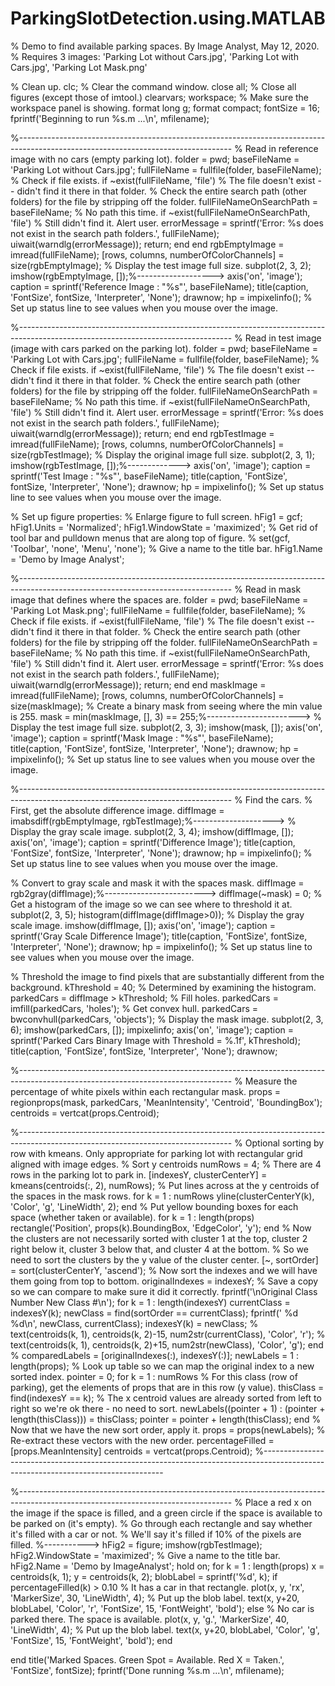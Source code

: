# ParkingSlotDetection.using.MATLAB
% Demo to find available parking spaces.  By Image Analyst, May 12, 2020.
% Requires 3 images: 'Parking Lot without Cars.jpg', 'Parking Lot with Cars.jpg', 'Parking Lot Mask.png'

% Clean up.
clc;    % Clear the command window.
close all;  % Close all figures (except those of imtool.)
clearvars;
workspace;  % Make sure the workspace panel is showing.
format long g;
format compact;
fontSize = 16;
fprintf('Beginning to run %s.m ...\n', mfilename);

%-----------------------------------------------------------------------------------------------------------------------------------
% Read in reference image with no cars (empty parking lot).
folder = pwd;
baseFileName = 'Parking Lot without Cars.jpg';
fullFileName = fullfile(folder, baseFileName);
% Check if file exists.
if ~exist(fullFileName, 'file')
	% The file doesn't exist -- didn't find it there in that folder.
	% Check the entire search path (other folders) for the file by stripping off the folder.
	fullFileNameOnSearchPath = baseFileName; % No path this time.
	if ~exist(fullFileNameOnSearchPath, 'file')
		% Still didn't find it.  Alert user.
		errorMessage = sprintf('Error: %s does not exist in the search path folders.', fullFileName);
		uiwait(warndlg(errorMessage));
		return;
	end
end
rgbEmptyImage = imread(fullFileName);
[rows, columns, numberOfColorChannels] = size(rgbEmptyImage);
% Display the test image full size.
subplot(2, 3, 2);
imshow(rgbEmptyImage, []);%------------------->
axis('on', 'image');
caption = sprintf('Reference Image : "%s"', baseFileName);
title(caption, 'FontSize', fontSize, 'Interpreter', 'None');
drawnow;
hp = impixelinfo(); % Set up status line to see values when you mouse over the image.

%-----------------------------------------------------------------------------------------------------------------------------------
% Read in test image (image with cars parked on the parking lot).
folder = pwd;
baseFileName = 'Parking Lot with Cars.jpg';
fullFileName = fullfile(folder, baseFileName);
% Check if file exists.
if ~exist(fullFileName, 'file')
	% The file doesn't exist -- didn't find it there in that folder.
	% Check the entire search path (other folders) for the file by stripping off the folder.
	fullFileNameOnSearchPath = baseFileName; % No path this time.
	if ~exist(fullFileNameOnSearchPath, 'file')
		% Still didn't find it.  Alert user.
		errorMessage = sprintf('Error: %s does not exist in the search path folders.', fullFileName);
		uiwait(warndlg(errorMessage));
		return;
	end
end
rgbTestImage = imread(fullFileName);
[rows, columns, numberOfColorChannels] = size(rgbTestImage);
% Display the original image full size.
subplot(2, 3, 1);
imshow(rgbTestImage, []);%------------->
axis('on', 'image');
caption = sprintf('Test Image : "%s"', baseFileName);
title(caption, 'FontSize', fontSize, 'Interpreter', 'None');
drawnow;
hp = impixelinfo(); % Set up status line to see values when you mouse over the image.

% Set up figure properties:
% Enlarge figure to full screen.
hFig1 = gcf;
hFig1.Units = 'Normalized';
hFig1.WindowState = 'maximized';
% Get rid of tool bar and pulldown menus that are along top of figure.
% set(gcf, 'Toolbar', 'none', 'Menu', 'none');
% Give a name to the title bar.
hFig1.Name = 'Demo by Image Analyst';

%-----------------------------------------------------------------------------------------------------------------------------------
% Read in mask image that defines where the spaces are.
folder = pwd;
baseFileName = 'Parking Lot Mask.png';
fullFileName = fullfile(folder, baseFileName);
% Check if file exists.
if ~exist(fullFileName, 'file')
	% The file doesn't exist -- didn't find it there in that folder.
	% Check the entire search path (other folders) for the file by stripping off the folder.
	fullFileNameOnSearchPath = baseFileName; % No path this time.
	if ~exist(fullFileNameOnSearchPath, 'file')
		% Still didn't find it.  Alert user.
		errorMessage = sprintf('Error: %s does not exist in the search path folders.', fullFileName);
		uiwait(warndlg(errorMessage));
		return;
	end
end
maskImage = imread(fullFileName);
[rows, columns, numberOfColorChannels] = size(maskImage);
% Create a binary mask from seeing where the min value is 255.
mask = min(maskImage, [], 3) == 255;%----------------------->
% Display the test image full size.
subplot(2, 3, 3);
imshow(mask, []);
axis('on', 'image');
caption = sprintf('Mask Image : "%s"', baseFileName);
title(caption, 'FontSize', fontSize, 'Interpreter', 'None');
drawnow;
hp = impixelinfo(); % Set up status line to see values when you mouse over the image.

%-----------------------------------------------------------------------------------------------------------------------------------
% Find the cars.
% First, get the absolute difference image.
diffImage = imabsdiff(rgbEmptyImage, rgbTestImage);%-------------------->
% Display the gray scale image.
subplot(2, 3, 4);
imshow(diffImage, []);
axis('on', 'image');
caption = sprintf('Difference Image');
title(caption, 'FontSize', fontSize, 'Interpreter', 'None');
drawnow;
hp = impixelinfo(); % Set up status line to see values when you mouse over the image.

% Convert to gray scale and mask it with the spaces mask.
diffImage = rgb2gray(diffImage);%------------------------->
diffImage(~mask) = 0;
% Get a histogram of the image so we can see where to threshold it at.
subplot(2, 3, 5);
histogram(diffImage(diffImage>0));
% Display the gray scale image.
imshow(diffImage, []);
axis('on', 'image');
caption = sprintf('Gray Scale Difference Image');
title(caption, 'FontSize', fontSize, 'Interpreter', 'None');
drawnow;
hp = impixelinfo(); % Set up status line to see values when you mouse over the image.

% Threshold the image to find pixels that are substantially different from the background.
kThreshold = 40; % Determined by examining the histogram.
parkedCars = diffImage > kThreshold;
% Fill holes.
parkedCars = imfill(parkedCars, 'holes');
% Get convex hull.
parkedCars = bwconvhull(parkedCars, 'objects');
% Display the mask image.
subplot(2, 3, 6);
imshow(parkedCars, []);
impixelinfo;
axis('on', 'image');
caption = sprintf('Parked Cars Binary Image with Threshold = %.1f', kThreshold);
title(caption, 'FontSize', fontSize, 'Interpreter', 'None');
drawnow;

%-----------------------------------------------------------------------------------------------------------------------------------
% Measure the percentage of white pixels within each rectangular mask.
props = regionprops(mask, parkedCars, 'MeanIntensity', 'Centroid', 'BoundingBox');
centroids = vertcat(props.Centroid);

%-----------------------------------------------------------------------------------------------------------------------------------
% Optional sorting by row with kmeans.  Only appropriate for parking lot with rectangular grid aligned with image edges.
% Sort y centroids 
numRows = 4; % There are 4 rows in the parking lot to park in.
[indexesY, clusterCenterY] = kmeans(centroids(:, 2), numRows);
% Put lines across at the y centroids of the spaces in the mask rows.
for k = 1 : numRows
	yline(clusterCenterY(k), 'Color', 'g', 'LineWidth', 2);
end
% Put yellow bounding boxes for each space (whether taken or available).
for k = 1 : length(props)
	rectangle('Position', props(k).BoundingBox, 'EdgeColor', 'y');
end
% Now the clusters are not necessarily sorted with cluster 1 at the top, cluster 2 right below it, cluster 3 below that, and cluster 4 at the bottom.
% So we need to sort the clusters by the y value of the cluster center.
[~, sortOrder] = sort(clusterCenterY, 'ascend');
% Now sort the indexes and we will have them going from top to bottom.
originalIndexes = indexesY; % Save a copy so we can compare to make sure it did it correctly.
fprintf('\nOriginal Class Number    New Class #\n');
for k = 1 : length(indexesY)
	currentClass = indexesY(k);
	newClass = find(sortOrder == currentClass);
	fprintf('                  %d       %d\n', newClass, currentClass);
	indexesY(k) = newClass;
% 	text(centroids(k, 1), centroids(k, 2)-15, num2str(currentClass), 'Color', 'r');
% 	text(centroids(k, 1), centroids(k, 2)+15, num2str(newClass), 'Color', 'g');
end
% comparedLabels = [originalIndexes(:), indexesY(:)];
newLabels = 1 : length(props); % Look up table so we can map the original index to a new sorted index.
pointer = 0;
for k = 1 : numRows
	% For this class (row of parking), get the elements of props that are in this row (y value).
	thisClass = find(indexesY == k);
	% The x centroid values are already sorted from left to right so we're ok there - no need to sort.
	newLabels((pointer + 1) : (pointer + length(thisClass))) = thisClass;
	pointer = pointer + length(thisClass);
end
% Now that we have the new sort order, apply it.
props = props(newLabels);
% Re-extract these vectors with the new order.
percentageFilled = [props.MeanIntensity]
centroids = vertcat(props.Centroid);
%-----------------------------------------------------------------------------------------------------------------------------------


%-----------------------------------------------------------------------------------------------------------------------------------
% Place a red x on the image if the space is filled, and a green circle if the space is available to be parked on (it's empty).
% Go through each rectangle and say whether it's filled with a car or not.
% We'll say it's filled if 10% of the pixels are filled. %----------->
hFig2 = figure;
imshow(rgbTestImage);
hFig2.WindowState = 'maximized';
% Give a name to the title bar.
hFig2.Name = 'Demo by ImageAnalyst';
hold on;
for k = 1 : length(props)
	x = centroids(k, 1);
	y = centroids(k, 2);
	blobLabel = sprintf('%d', k);
	if percentageFilled(k) > 0.10
		% It has a car in that rectangle.
		plot(x, y, 'rx', 'MarkerSize', 30, 'LineWidth', 4);
		% Put up the blob label.
		text(x, y+20, blobLabel, 'Color', 'r', 'FontSize', 15, 'FontWeight', 'bold');
	else
		% No car is parked there.  The space is available.
		plot(x, y, 'g.', 'MarkerSize', 40, 'LineWidth', 4);
		% Put up the blob label.
		text(x, y+20, blobLabel, 'Color', 'g', 'FontSize', 15, 'FontWeight', 'bold');
	end
	
end
title('Marked Spaces.  Green Spot = Available.  Red X = Taken.', 'FontSize', fontSize);
fprintf('Done running %s.m ...\n', mfilename);
